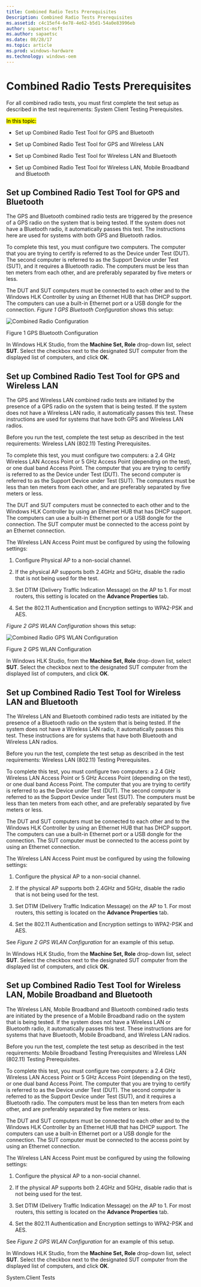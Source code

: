 ```yaml
---
title: Combined Radio Tests Prerequisites
Description: Combined Radio Tests Prerequisites
ms.assetid: c4c15ef4-6e78-4e62-b5d1-54a0e83996eb
author: sapaetsc-msft
ms.author: sapaetsc
ms.date: 08/28/17
ms.topic: article
ms.prod: windows-hardware
ms.technology: windows-oem
---
```


# Combined Radio Tests Prerequisites

For all combined radio tests, you must first complete the test setup as described in the test requirements: <xref rid="p_hlk_test.system_client_testing_prerequisites">System Client Testing Prerequisites</b>.

<mark type="bullet_intro">In this topic:</b>

-   <xref local="crgpsblue">Set up Combined Radio Test Tool for GPS and Bluetooth</b>

-   <xref local="crgpswlan">Set up Combined Radio Test Tool for GPS and Wireless LAN</b>

-   <xref local="crwlanblue">Set up Combined Radio Test Tool for Wireless LAN and Bluetooth</b>

-   <xref local="crall">Set up Combined Radio Test Tool for Wireless LAN, Mobile Broadband and Bluetooth</b>

## Set up Combined Radio Test Tool for GPS and Bluetooth

The GPS and Bluetooth combined radio tests are triggered by the presence of a GPS radio on the system that is being tested. If the system does not have a Bluetooth radio, it automatically passes this test. The instructions here are used for systems with both GPS and Bluetooth radios.

To complete this test, you must configure two computers. The computer that you are trying to certify is referred to as the Device under Test (DUT). The second computer is referred to as the Support Device under Test (SUT), and it requires a Bluetooth radio. The computers must be less than ten meters from each other, and are preferably separated by five meters or less.

The DUT and SUT computers must be connected to each other and to the Windows HLK Controller by using an Ethernet HUB that has DHCP support. The computers can use a built-in Ethernet port or a USB dongle for the connection. *Figure 1 GPS Bluetooth Configuration* shows this setup:

![Combined Radio Configuration](../images/HCK_WinB_Fig1_CombinedRadioConfig_GPS_Bluetooth.jpg)
Figure 1 GPS Bluetooth Configuration

In Windows HLK Studio, from the **Machine Set, Role** drop-down list, select **SUT**. Select the checkbox next to the designated SUT computer from the displayed list of computers, and click **OK**.

## Set up Combined Radio Test Tool for GPS and Wireless LAN

The GPS and Wireless LAN combined radio tests are initiated by the presence of a GPS radio on the system that is being tested. If the system does not have a Wireless LAN radio, it automatically passes this test. These instructions are used for systems that have both GPS and Wireless LAN radios.

Before you run the test, complete the test setup as described in the test requirements: <xref rid="p_hlk_test.wireless_lan__80211__testing_prerequisites">Wireless LAN (802.11) Testing Prerequisites</b>.

To complete this test, you must configure two computers: a 2.4 GHz Wireless LAN Access Point or 5 GHz Access Point (depending on the test), or one dual band Access Point. The computer that you are trying to certify is referred to as the Device under Test (DUT). The second computer is referred to as the Support Device under Test (SUT). The computers must be less than ten meters from each other, and are preferably separated by five meters or less.

The DUT and SUT computers must be connected to each other and to the Windows HLK Controller by using an Ethernet HUB that has DHCP support. The computers can use a built-in Ethernet port or a USB dongle for the connection. The SUT computer must be connected to the access point by an Ethernet connection.

The Wireless LAN Access Point must be configured by using the following settings:

1.  Configure Physical AP to a non-social channel.

2.  If the physical AP supports both 2.4GHz and 5GHz, disable the radio that is not being used for the test.

3.  Set DTIM (Delivery Traffic Indication Message) on the AP to 1. For most routers, this setting is located on the **Advance Properties** tab.

4.  Set the 802.11 Authentication and Encryption settings to WPA2-PSK and AES.

*Figure 2 GPS WLAN Configuration* shows this setup:

![Combined Radio GPS WLAN Configuration](../images/HCK_WinB_Fig2_CombinedRadioConfig_GPS_WLAN.jpg)
Figure 2 GPS WLAN Configuration

In Windows HLK Studio, from the **Machine Set, Role** drop-down list, select **SUT**. Select the checkbox next to the designated SUT computer from the displayed list of computers, and click **OK**.

## Set up Combined Radio Test Tool for Wireless LAN and Bluetooth

The Wireless LAN and Bluetooth combined radio tests are initiated by the presence of a Bluetooth radio on the system that is being tested. If the system does not have a Wireless LAN radio, it automatically passes this test. These instructions are for systems that have both Bluetooth and Wireless LAN radios.

Before you run the test, complete the test setup as described in the test requirements: <xref rid="p_hlk_test.wireless_lan__80211__testing_prerequisites">Wireless LAN (802.11) Testing Prerequisites</b>.

To complete this test, you must configure two computers: a 2.4 GHz Wireless LAN Access Point or 5 GHz Access Point (depending on the test), or one dual band Access Point. The computer that you are trying to certify is referred to as the Device under Test (DUT). The second computer is referred to as the Support Device under Test (SUT). The computers must be less than ten meters from each other, and are preferably separated by five meters or less.

The DUT and SUT computers must be connected to each other and to the Windows HLK Controller by using an Ethernet HUB that has DHCP support. The computers can use a built-in Ethernet port or a USB dongle for the connection. The SUT computer must be connected to the access point by using an Ethernet connection.

The Wireless LAN Access Point must be configured by using the following settings:

1.  Configure the physical AP to a non-social channel.

2.  If the physical AP supports both 2.4GHz and 5GHz, disable the radio that is not being used for the test.

3.  Set DTIM (Delivery Traffic Indication Message) on the AP to 1. For most routers, this setting is located on the **Advance Properties** tab.

4.  Set the 802.11 Authentication and Encryption settings to WPA2-PSK and AES.

See *Figure 2 GPS WLAN Configuration* for an example of this setup.

In Windows HLK Studio, from the **Machine Set, Role** drop-down list, select **SUT**. Select the checkbox next to the designated SUT computer from the displayed list of computers, and click **OK**.

## Set up Combined Radio Test Tool for Wireless LAN, Mobile Broadband and Bluetooth

The Wireless LAN, Mobile Broadband and Bluetooth combined radio tests are initiated by the presence of a Mobile Broadband radio on the system that is being tested. If the system does not have a Wireless LAN or Bluetooth radio, it automatically passes this test. These instructions are for systems that have Bluetooth, Mobile Broadband, and Wireless LAN radios.

Before you run the test, complete the test setup as described in the test requirements: <xref rid="p_hlk_test.mobile_broadband_testing_prerequisites">Mobile Broadband Testing Prerequisites</b> and <xref rid="p_hlk_test.wireless_lan__80211__testing_prerequisites">Wireless LAN (802.11) Testing Prerequisites</b>.

To complete this test, you must configure two computers: a 2.4 GHz Wireless LAN Access Point or 5 GHz Access Point (depending on the test), or one dual band Access Point. The computer that you are trying to certify is referred to as the Device under Test (DUT). The second computer is referred to as the Support Device under Test (SUT), and it requires a Bluetooth radio. The computers must be less than ten meters from each other, and are preferably separated by five meters or less.

The DUT and SUT computers must be connected to each other and to the Windows HLK Controller by an Ethernet HUB that has DHCP support. The computers can use a built-in Ethernet port or a USB dongle for the connection. The SUT computer must be connected to the access point by using an Ethernet connection.

The Wireless LAN Access Point must be configured by using the following settings:

1.  Configure the physical AP to a non-social channel.

2.  If the physical AP supports both 2.4GHz and 5GHz, disable radio that is not being used for the test.

3.  Set DTIM (Delivery Traffic Indication Message) on the AP to 1. For most routers, this setting is located on the **Advance Properties** tab.

4.  Set the 802.11 Authentication and Encryption settings to WPA2-PSK and AES.

See *Figure 2 GPS WLAN Configuration* for an example of this setup.

In Windows HLK Studio, from the **Machine Set, Role** drop-down list, select **SUT**. Select the checkbox next to the designated SUT computer from the displayed list of computers, and click **OK**.

<seealso> <xref rid="p_hlk_test.system_client_tests">System.Client Tests</b> </seealso>



